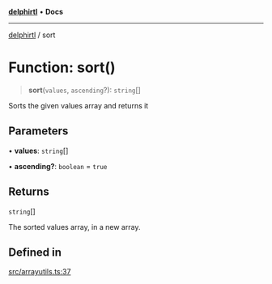[**delphirtl**](../README.md) • **Docs**

***

[delphirtl](../globals.md) / sort

# Function: sort()

> **sort**(`values`, `ascending`?): `string`[]

Sorts the given values array and returns it

## Parameters

• **values**: `string`[]

• **ascending?**: `boolean` = `true`

## Returns

`string`[]

The sorted values array, in a new array.

## Defined in

[src/arrayutils.ts:37](https://github.com/chuacw/delphirtl/blob/4a086bd5f5c288d4c6ef4d5de0c7d38afe362fb3/src/arrayutils.ts#L37)
